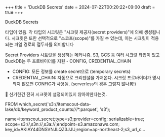 +++
title = 'DuckDB Secrets'
date = 2024-07-22T00:20:22+09:00
draft = true
+++

DuckDB Secrets

타입이 있음.
각 타입의 시크릿은 "시크릿 제공자(secret providers)"에 의해 생성됩니다. 시크릿은 또한 선택적으로 "스코프(scope)"를 가질 수 있는데, 이는 시크릿이 적용되는 파일 경로의 접두사를 의미합니다

Secret Providers
시트릿을 생성하는 메커니즘. S3, GCS 등 여러 시크릿 타입이 있고 
DuckDB는 두 프로바이더를 지원 - CONFIG, CREDENTIAL_CHAIN
- CONFIG: 모든 정보를 create secret으로 (temporary secrets)
- CREDENTIAL_CHAIN: 자동으로 크리덴셜을 가져온다.
시크릿 프로바이더가 명시되지 않으면 CONFIG가 사용됨.
(serverless의 경우 그렇지 않나봄!)

🍎 신기한건
전혀 시크릿이 설정되어있지 않아야한다는것.

FROM which_secret('s3://itemscout-data-lake/db/keyword_product_counts/*/*/*.parquet', 's3');


name=itemscout_secret;type=s3;provider=config;
serializable=true;
scope=s3://,s3n://,s3a://;endpoint=s3.amazonaws.com;
key_id=AKIAY44DNSVNJLQZ3JJU;region=ap-northeast-2;s3_url_c…


